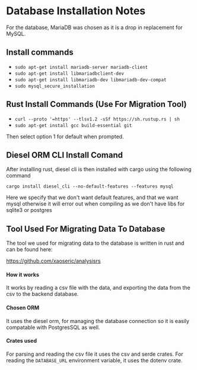 # Database Installation Notes
For the database, MariaDB was chosen as it is a drop in replacement for MySQL.

## Install commands
- `sudo apt-get install mariadb-server mariadb-client`
- `sudo apt-get install libmariadbclient-dev`
- `sudo apt-get install libmariadb-dev libmariadb-dev-compat`
- `sudo mysql_secure_installation`

## Rust Install Commands (Use For Migration Tool)
- `curl --proto '=https' --tlsv1.2 -sSf https://sh.rustup.rs | sh`
- `sudo apt-get install gcc build-essential git`

Then select option 1 for default when prompted.

## Diesel ORM CLI Install Comand
After installing rust, diesel cli is then installed with cargo using the following command

`cargo install diesel_cli --no-default-features --features mysql`

Here we specify that we don't want default features, and that we want mysql otherwise it will error out when compiling as we don't have libs for sqlite3 or postgres

## Tool Used For Migrating Data To Database
The tool we used for migrating data to the database
is written in rust and can be found here:

https://github.com/xaoseric/analysisrs

#### How it works
It works by reading a csv file with the data,
and exporting the data from the csv to the backend database. 

#### Chosen ORM
It uses the diesel orm, for managing the database connection so it is easily compatable with PostgresSQL as well.

#### Crates used
For parsing and reading the csv file it uses the csv and serde crates. For reading the `DATABASE_URL` environment variable, it uses the dotenv crate.

